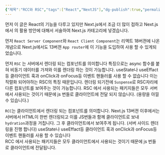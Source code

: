 ```yaml
---
{"제목":"RCC와 RSC","tags":["React","NextJS"],"dg-publish":true,"permalink":"/v2/공부노트/Next.js/RCC와 RSC/","dgPassFrontmatter":true}
---
```


먼저 이 글은 React의 기능을 다루고 있지만 Next.js에서 조금 더 많이 접하고 Next.js에서 의 활용 방안에 대해서 서술하여 Next.js 카테고리에 넣겠습니다.

먼저 `React Server Component`와 `React Client Component`는 리액트 18버젼에 나온 개념으로 Next.js에서도 13버젼 `App router`에 이 기능을 도입하여 사용 할 수 있게되었습니다.

먼저 `RSC` 는 서버에서 렌더링 되는 컴포넌트를 의미합니다 
특징으로는 async 함수를 붙혀 비동기 데이터를 가져와 이를 렌더링 하는 것이 가능합니다.
useState나 useEffact등 클라이언트 훅과 onClick과 onFocus등 이벤트 핸들러를 사용 할 수 없습니다 이는 직렬화 되어야하는 RSC의 특징 때문입니다.
렌더링 되기전에 `Suspense`로  RSC자리에 다른 컴포넌트를 보여주는 것이 가능합니다.
RSC 에서 사용되는 패키지들은 모두 서버에서 사용되는 것이기 때문에 js 번들로 클라이언트에 전달 되지 않습니다. (용량을 아낄수 있습니다.)

`RCC`는 클라이언트에서 렌더링 되는 컴포넌트를 의미합니다. Next.js 13버젼 이후에서는 서버에서 HTML이 한번 렌더링되고 이를 JS번들과 함께 클라이언트로 보내 `hydration`과정을 거칩니다.
그 후 클라이언트에서 보여주게 됩니다. (서버 사이드 렌더링을 진행 합니다)
useState나 useEffact등 클라이언트 훅과 onClick과 onFocus등 이벤트 핸들러를 사용 할 수 있습니다  
RCC 에서 사용되는 패키지들은 모두 클라이언트에서 사용되는 것이기 때문에 js 번들로 클라이언트에 전달됩니다.


